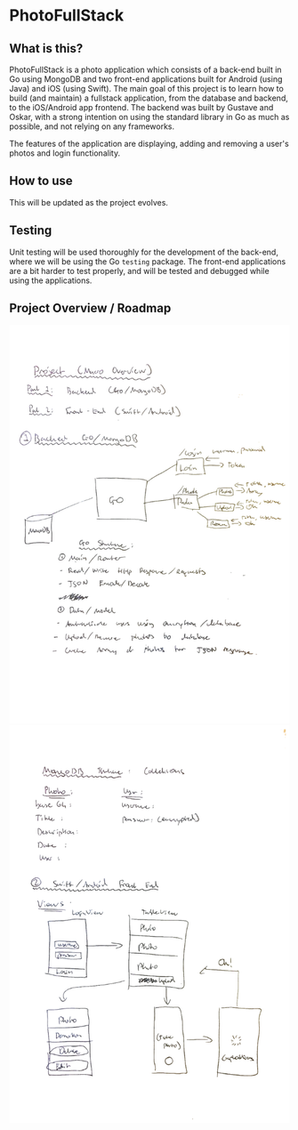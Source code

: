 # PhotoFullStack

## What is this?
PhotoFullStack is a photo application which consists of a back-end built in Go using MongoDB and two front-end applications built for Android (using Java) and iOS (using Swift). The main goal of this project is to learn how to build (and maintain) a fullstack application, from the database and backend, to the iOS/Android app frontend. The backend was built by Gustave and Oskar, with a strong intention on using the standard library in Go as much as possible, and not relying on any frameworks. 

The features of the application are displaying, adding and removing a user's photos and login functionality.

## How to use
This will be updated as the project evolves.

## Testing
Unit testing will be used thoroughly for the development of the back-end, where we will be using the Go `testing` package. The front-end applications are a bit harder to test properly, and will be tested and debugged while using the applications.

## Project Overview / Roadmap 
![Roadmap page 1](./images/roadmap_1.png)
![Roadmap page 2](./images/roadmap_2.png)

